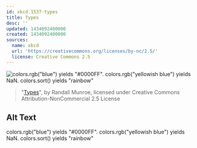 ```yaml
---
id: xkcd.1537-types
title: Types
desc: ''
updated: 1434092400000
created: 1434092400000
sources:
  name: xkcd
  url: 'https://creativecommons.org/licenses/by-nc/2.5/'
  license: Creative Commons 2.5
---
```

![colors.rgb("blue") yields "#0000FF". colors.rgb("yellowish blue") yields NaN. colors.sort() yields "rainbow"](https://imgs.xkcd.com/comics/types.png)
> "[Types](https://xkcd.com/1537/)", by Randall Munroe, licensed under Creative Commons Attribution-NonCommercial 2.5 License

## Alt Text
colors.rgb("blue") yields "#0000FF". colors.rgb("yellowish blue") yields NaN. colors.sort() yields "rainbow"
